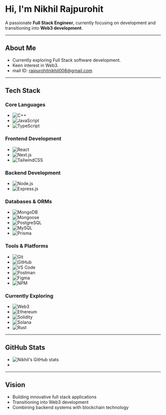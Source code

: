 # Hi, I'm Nikhil Rajpurohit  

A passionate **Full Stack Engineer**, currently focusing on development and transitioning into **Web3 development**.  

---

## About Me
- Currently exploring Full Stack software development.
- Keen interest in Web3.
- mail ID: rajpurohitnikhil008@gmail.com  


---

## Tech Stack

### Core Languages
- ![C++](https://img.shields.io/badge/C++-00599C?style=for-the-badge&logo=c%2B%2B&logoColor=white)  
- ![JavaScript](https://img.shields.io/badge/JavaScript-F7DF1E?style=for-the-badge&logo=javascript&logoColor=black)  
- ![TypeScript](https://img.shields.io/badge/TypeScript-007ACC?style=for-the-badge&logo=typescript&logoColor=white)  

### Frontend Development
- ![React](https://img.shields.io/badge/React-20232A?style=for-the-badge&logo=react&logoColor=61DAFB)  
- ![Next.js](https://img.shields.io/badge/Next.js-000000?style=for-the-badge&logo=next.js&logoColor=white)  
- ![TailwindCSS](https://img.shields.io/badge/Tailwind_CSS-38B2AC?style=for-the-badge&logo=tailwind-css&logoColor=white)  

### Backend Development
- ![Node.js](https://img.shields.io/badge/Node.js-43853D?style=for-the-badge&logo=node.js&logoColor=white)  
- ![Express.js](https://img.shields.io/badge/Express.js-404D59?style=for-the-badge)  

### Databases & ORMs
- ![MongoDB](https://img.shields.io/badge/MongoDB-4EA94B?style=for-the-badge&logo=mongodb&logoColor=white)  
- ![Mongoose](https://img.shields.io/badge/Mongoose-880000?style=for-the-badge&logo=mongoose&logoColor=white)  
- ![PostgreSQL](https://img.shields.io/badge/PostgreSQL-316192?style=for-the-badge&logo=postgresql&logoColor=white)  
- ![MySQL](https://img.shields.io/badge/MySQL-005C84?style=for-the-badge&logo=mysql&logoColor=white)  
- ![Prisma](https://img.shields.io/badge/Prisma-2D3748?style=for-the-badge&logo=prisma&logoColor=white)  

### Tools & Platforms
- ![Git](https://img.shields.io/badge/Git-F05033?style=for-the-badge&logo=git&logoColor=white)  
- ![GitHub](https://img.shields.io/badge/GitHub-181717?style=for-the-badge&logo=github)  
- ![VS Code](https://img.shields.io/badge/VSCode-0078d7?style=for-the-badge&logo=visual-studio-code&logoColor=white)  
- ![Postman](https://img.shields.io/badge/Postman-FF6C37?style=for-the-badge&logo=postman&logoColor=white)  
- ![Figma](https://img.shields.io/badge/Figma-F24E1E?style=for-the-badge&logo=figma&logoColor=white)  
- ![NPM](https://img.shields.io/badge/NPM-CB3837?style=for-the-badge&logo=npm&logoColor=white)  


### Currently Exploring
- ![Web3](https://img.shields.io/badge/Web3-DC5B18?style=for-the-badge&logo=web3.js&logoColor=white)  
- ![Ethereum](https://img.shields.io/badge/Ethereum-3C3C3D?style=for-the-badge&logo=ethereum&logoColor=white)  
- ![Solidity](https://img.shields.io/badge/Solidity-363636?style=for-the-badge&logo=solidity&logoColor=white)  
- ![Solana](https://img.shields.io/badge/Solana-9945FF?style=for-the-badge&logo=solana&logoColor=white)  
- ![Rust](https://img.shields.io/badge/Rust-000000?style=for-the-badge&logo=rust&logoColor=white)  


---

## GitHub Stats

- ![Nikhil's GitHub stats](https://github-readme-stats.vercel.app/api?username=nikhil008-git&show_icons=true&theme=tokyonight)  
- 
---

## Vision
- Building innovative full stack applications  
- Transitioning into Web3 development  
- Combining backend systems with blockchain technology

